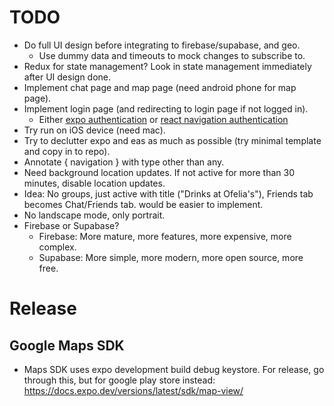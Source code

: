 # TODO
* Do full UI design before integrating to firebase/supabase, and geo.
    - Use dummy data and timeouts to mock changes to subscribe to.
* Redux for state management? Look in state management immediately after UI design done.
* Implement chat page and map page (need android phone for map page).
* Implement login page (and redirecting to login page if not logged in).
    - Either [expo authentication](https://docs.expo.dev/router/reference/authentication/) or [react navigation authentication](https://reactnavigation.org/docs/auth-flow/)
* Try run on iOS device (need mac).
* Try to declutter expo and eas as much as possible (try minimal template and copy in to repo).
* Annotate { navigation } with type other than any.
* Need background location updates. If not active for more than 30 minutes, disable location updates.
* Idea: No groups, just active with title ("Drinks at Ofelia's"), Friends tab becomes Chat/Friends tab. would be easier to implement.
* No landscape mode, only portrait.
* Firebase or Supabase?
    - Firebase: More mature, more features, more expensive, more complex.
    - Supabase: More simple, more modern, more open source, more free.

# Release
## Google Maps SDK
* Maps SDK uses expo development build debug keystore. For release, go through this, but for google play store instead: https://docs.expo.dev/versions/latest/sdk/map-view/